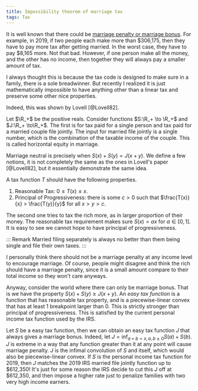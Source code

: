 ```yaml
---
title: Impossibility theorem of marriage tax
tags: Tax
---
```


It is well known that there could be [marriage penalty or marriage bonus](https://en.wikipedia.org/wiki/Marriage_penalty). For example, in 2019, if two people each make more than $306,175, then they have to pay more tax after getting married. In the worst case, they have to pay $8,165 more. Not that bad. However, if one person make all the money, and the other has no income, then together they will always pay a smaller amount of tax. 

I always thought this is because the tax code is designed to make sure in a family, there is a sole breadwinner. But recently I realized it is just mathematically impossible to have anything other than a linear tax and preserve some other nice properties.

Indeed, this was shown by Lovell [@Lovell82].

Let $\R_+$ be the positive reals.
Consider functions $S:\R_+ \to \R_+$ and $J:\R_+ \to\R_+$. The first is for tax paid for a single person and tax paid for a married couple file jointly. The input for married file jointly is a single number, which is the combination of the taxable income of the couple. This is called horizontal equity in marriage.

Marriage neutral is precisely when $S(x)+S(y) = J(x+y)$.
We define a few notions, it is not completely the same as the ones in Lovell's paper [@Lovell82], but it essentially demonstrate the same idea. 

A tax function $T$ should have the following properties.

1. Reasonable Tax: $0\leq T(x)\leq x$.
2. Principal of Progressiveness: there is some $c>0$ such that $\frac{T(x)}{x} > \frac{T(y)}{y}$ for all $x>y>c$.

The second one tries to tax the rich more, as in larger proportion of their money.
The reasonable tax requirement makes sure $S(x) = ax$ for $a\in[0,1]$. It is easy to see we cannot hope to have principal of progressiveness.

::: Remark
Married filing separately is always no better than them being single and file their own taxes. 
::: 

I personally think there should not be a marriage penalty at any income level to encourage marriage. Of course, people might disagree and think the rich should have a marriage penalty, since it is a small amount compare to their total income so they won't care anyways. 

Anyway, consider the world where there can only be marriage bonus. That is we have the property $S(x)+S(y)\geq J(x+y)$.
An *easy tax function* is a function that has reasonable tax property, and is a piecewise-linear convex that has at least $1$ breakpoint larger than $0$. This is strictly stronger than principal of progressiveness. This is satisfied by the current personal income tax function used by the IRS.

Let $S$ be a easy tax function, then we can obtain an easy tax function $J$ that always gives a marriage bonus. Indeed, let $J = \inf_{a+b=x,a,b\geq 0} S(a)+S(b)$. $J$ is extreme in a way that any function greater than it at any point will cause marriage penalty. $J$ is the infimal convolution of $S$ and itself, which would also be piecewise-linear convex. 
If $S$ is the personal income tax function for 2019, then $J$ matches the 2019 IRS married file jointly function up to \$612,350! It's just for some reason the IRS decide to cut this $J$ off at \$612,350, and then impose a higher rate just to penalize families with two very high income earners. 